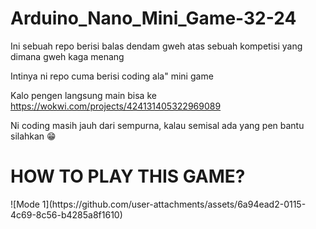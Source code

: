 # Arduino_Nano_Mini_Game-32-24

Ini sebuah repo berisi balas dendam gweh atas sebuah kompetisi yang dimana gweh kaga menang

Intinya ni repo cuma berisi coding ala" mini game

Kalo pengen langsung main bisa ke https://wokwi.com/projects/424131405322969089

Ni coding masih jauh dari sempurna, kalau semisal ada yang pen bantu silahkan 😁

<h1>HOW TO PLAY THIS GAME?</h1>
<spoiler>
![Mode 1](https://github.com/user-attachments/assets/6a94ead2-0115-4c69-8c56-b4285a8f1610)
</spoiler>
